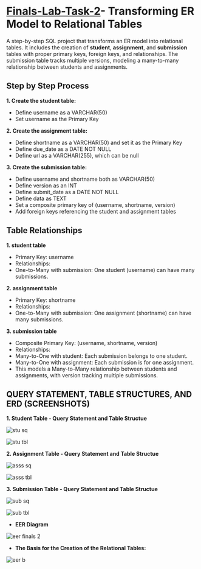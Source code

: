 # [Finals-Lab-Task-2](https://github.com/user-attachments/files/19718896/LAB.TASK.2.docx)- Transforming ER Model to Relational Tables
A step-by-step SQL project that transforms an ER model into relational tables. It includes the creation of **student**, **assignment**, and **submission** tables with proper primary keys, foreign keys, and relationships. 
The submission table tracks multiple versions, modeling a many-to-many relationship between students and assignments.

## Step by Step Process
**1. Create the student table:**
- Define username as a VARCHAR(50)
- Set username as the Primary Key

**2. Create the assignment table:**
- Define shortname as a VARCHAR(50) and set it as the Primary Key
- Define due_date as a DATE NOT NULL
- Define url as a VARCHAR(255), which can be null

**3. Create the submission table:** 
- Define username and shortname both as VARCHAR(50)
- Define version as an INT
- Define submit_date as a DATE NOT NULL
- Define data as TEXT
- Set a composite primary key of (username, shortname, version)
- Add foreign keys referencing the student and assignment tables

## Table Relationships
**1. student table**
- Primary Key: username
- Relationships:
- One-to-Many with submission: One student (username) can have many submissions.
  
**2. assignment table**
- Primary Key: shortname
- Relationships:
- One-to-Many with submission: One assignment (shortname) can have many submissions.

**3. submission table**
- Composite Primary Key: (username, shortname, version)
- Relationships:
- Many-to-One with student: Each submission belongs to one student.
- Many-to-One with assignment: Each submission is for one assignment.
- This models a Many-to-Many relationship between students and assignments, with version tracking multiple submissions.

## QUERY STATEMENT, TABLE STRUCTURES, AND ERD (SCREENSHOTS)

**1. Student Table - Query Statement and Table Structue**

![stu sq](https://github.com/user-attachments/assets/0ce8dffa-989c-4424-949d-665cb4f00e15)

![stu tbl](https://github.com/user-attachments/assets/7ba23ca6-88e8-4de0-9e3b-c8b265f58300)

**2. Assignment Table - Query Statement and Table Structue**

![asss sq](https://github.com/user-attachments/assets/5893a6fc-d642-4af6-a096-7efa86581baa)

![asss tbl](https://github.com/user-attachments/assets/f0e0a2a6-344f-407f-862f-931c1e0f4da1)

**3. Submission Table - Query Statement and Table Structue**

![sub sq](https://github.com/user-attachments/assets/ebdbe876-e568-4235-a939-03369a95250c)

![sub tbl](https://github.com/user-attachments/assets/21702915-e26d-4c8a-9b81-cc6d5bb385c5)

- **EER Diagram**

![eer finals 2](https://github.com/user-attachments/assets/c0c40b37-ed6a-461f-94d4-53117141d43f)

- **The Basis for the Creation of the Relational Tables:**

![eer b](https://github.com/user-attachments/assets/ea53264c-e53e-4698-a3a3-4baa40521064)
